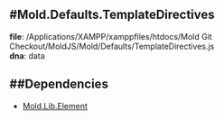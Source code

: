 
#Mold.Defaults.TemplateDirectives
---------------------------------------

__file__: /Applications/XAMPP/xamppfiles/htdocs/Mold Git Checkout/MoldJS/Mold/Defaults/TemplateDirectives.js  
__dna__: data  


	






##Dependencies
--------------

* [Mold.Lib.Element](../../Mold/Lib/Element.md) 



 

 


 



		
